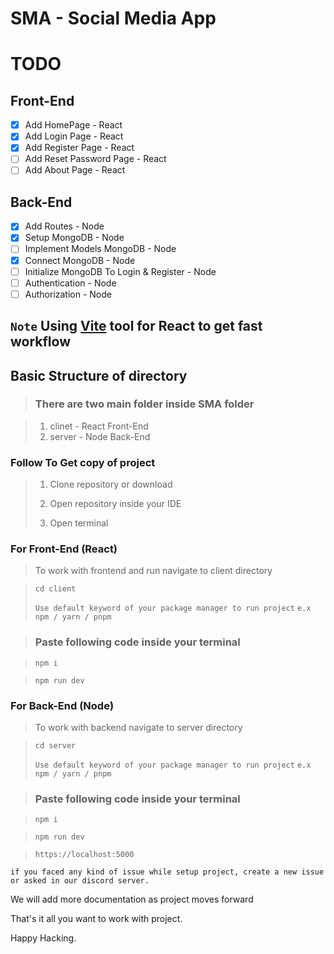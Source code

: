 # SMA - Social Media App

# TODO

## Front-End
- [x] Add HomePage - React
- [x] Add Login Page - React
- [x] Add Register Page - React
- [ ] Add Reset Password Page - React
- [ ] Add About Page - React

## Back-End
- [x] Add Routes - Node
- [x] Setup MongoDB - Node
- [ ] Implement Models MongoDB - Node
- [x] Connect MongoDB - Node
- [ ] Initialize MongoDB To Login & Register - Node
- [ ] Authentication - Node
- [ ] Authorization - Node

## ```Note``` Using <a href="https://vitejs.dev/">Vite</a> tool for React to get fast workflow

## Basic Structure of directory

> ### There are two main folder inside **SMA** folder

> 1. clinet - React Front-End
> 2. server - Node Back-End

### Follow To Get copy of project

> 1. Clone repository or download
>
> 2. Open repository inside your IDE
>
> 3. Open terminal

### For Front-End (React)
> To work with frontend and run navigate to client directory

> ``` 
> cd client
> ```
> `Use default keyword of your package manager to run project` `e.x npm / yarn / pnpm`

> ### Paste following code inside your terminal

> ``` 
> npm i 
> ```

> ```
> npm run dev
> ```

### For Back-End (Node)
> To work with backend navigate to server directory

> ``` 
> cd server
> ```
> `Use default keyword of your package manager to run project` `e.x npm / yarn / pnpm`

> ### Paste following code inside your terminal

> ``` 
> npm i 
> ```

> ```
> npm run dev
> ```

> ```
> https://localhost:5000
> ```

`if you faced any kind of issue while setup project, create a new issue or asked in our discord server.`

We will add more documentation as project moves forward

That's it all you want to work with project.

Happy Hacking.
